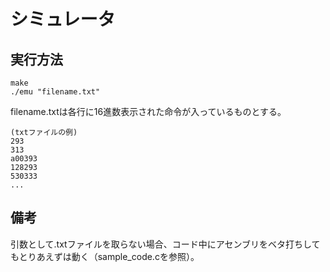 # シミュレータ

## 実行方法
```
make
./emu "filename.txt"
```

filename.txtは各行に16進数表示された命令が入っているものとする。
```
(txtファイルの例)
293
313
a00393
128293
530333
...
```

## 備考
引数として.txtファイルを取らない場合、コード中にアセンブリをベタ打ちしてもとりあえずは動く（sample_code.cを参照）。